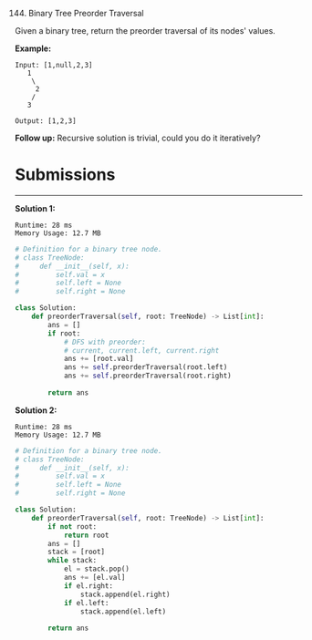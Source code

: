 144. Binary Tree Preorder Traversal

Given a binary tree, return the preorder traversal of its nodes' values.

**Example:**
```
Input: [1,null,2,3]
   1
    \
     2
    /
   3

Output: [1,2,3]
```
**Follow up:** Recursive solution is trivial, could you do it iteratively?

# Submissions
---
**Solution 1:**
```
Runtime: 28 ms
Memory Usage: 12.7 MB
```
```python
# Definition for a binary tree node.
# class TreeNode:
#     def __init__(self, x):
#         self.val = x
#         self.left = None
#         self.right = None

class Solution:
    def preorderTraversal(self, root: TreeNode) -> List[int]:
        ans = []
        if root:
            # DFS with preorder:
            # current, current.left, current.right   
            ans += [root.val]
            ans += self.preorderTraversal(root.left)
            ans += self.preorderTraversal(root.right)
            
        return ans
```

**Solution 2:**
```
Runtime: 28 ms
Memory Usage: 12.7 MB
```
```python
# Definition for a binary tree node.
# class TreeNode:
#     def __init__(self, x):
#         self.val = x
#         self.left = None
#         self.right = None

class Solution:
    def preorderTraversal(self, root: TreeNode) -> List[int]:
        if not root:
            return root
        ans = []
        stack = [root]
        while stack:
            el = stack.pop()
            ans += [el.val]
            if el.right:
                stack.append(el.right)
            if el.left:
                stack.append(el.left)
            
        return ans
```